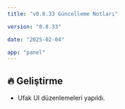 ```yaml
---
title: "v0.8.33 Güncelleme Notları"

version: "0.8.33"

date: "2025-02-04"

app: "panel"
---
```

## 🔥 Geliştirme

- Ufak UI düzenlemeleri yapıldı.


